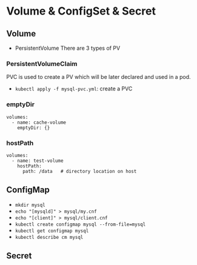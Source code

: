 # Volume & ConfigSet & Secret

## Volume
- PersistentVolume
There are 3 types of PV

### PersistentVolumeClaim
PVC is used to create a PV which will be later declared and used in a pod.
- `kubectl apply -f mysql-pvc.yml`: create a PVC

### emptyDir
```
volumes:
  - name: cache-volume
    emptyDir: {}
```

### hostPath
```
volumes:
  - name: test-volume
    hostPath:
      path: /data   # directory location on host
```

## ConfigMap
- `mkdir mysql`
- `echo "[mysqld]" > mysql/my.cnf`
- `echo "[client]" > mysql/client.cnf`
- `kubectl create configmap mysql --from-file=mysql`
- `kubectl get configmap mysql`
- `kubectl describe cm mysql`

## Secret